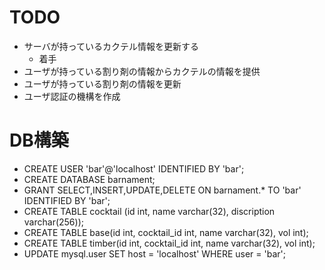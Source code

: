 # TODO
- サーバが持っているカクテル情報を更新する
  - 着手
- ユーザが持っている割り剤の情報からカクテルの情報を提供
- ユーザが持っている割り剤の情報を更新
- ユーザ認証の機構を作成

# DB構築
- CREATE USER 'bar'@'localhost' IDENTIFIED BY 'bar';
- CREATE DATABASE barnament;
- GRANT SELECT,INSERT,UPDATE,DELETE ON barnament.* TO 'bar' IDENTIFIED BY 'bar';
- CREATE TABLE cocktail (id int, name varchar(32), discription varchar(256));
- CREATE TABLE base(id int, cocktail_id int, name varchar(32), vol int);
- CREATE TABLE timber(id int, cocktail_id int, name varchar(32), vol int);
- UPDATE mysql.user SET host = 'localhost' WHERE user = 'bar';
